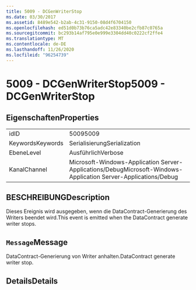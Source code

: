 ```yaml
---
title: 5009 - DCGenWriterStop
ms.date: 03/30/2017
ms.assetid: 8489e542-b2ab-4c31-9150-08d4f6704150
ms.openlocfilehash: ed51d0b73b76ca5adc42e83340be2cfb87c0765a
ms.sourcegitcommit: bc293b14af795e0e999e3304dd40c0222cf2ffe4
ms.translationtype: MT
ms.contentlocale: de-DE
ms.lasthandoff: 11/26/2020
ms.locfileid: "96254739"
---
```

# <a name="5009---dcgenwriterstop"></a><span data-ttu-id="406e6-102">5009 - DCGenWriterStop</span><span class="sxs-lookup"><span data-stu-id="406e6-102">5009 - DCGenWriterStop</span></span>

## <a name="properties"></a><span data-ttu-id="406e6-103">Eigenschaften</span><span class="sxs-lookup"><span data-stu-id="406e6-103">Properties</span></span>  
  
|||  
|-|-|  
|<span data-ttu-id="406e6-104">id</span><span class="sxs-lookup"><span data-stu-id="406e6-104">ID</span></span>|<span data-ttu-id="406e6-105">5009</span><span class="sxs-lookup"><span data-stu-id="406e6-105">5009</span></span>|  
|<span data-ttu-id="406e6-106">Keywords</span><span class="sxs-lookup"><span data-stu-id="406e6-106">Keywords</span></span>|<span data-ttu-id="406e6-107">Serialisierung</span><span class="sxs-lookup"><span data-stu-id="406e6-107">Serialization</span></span>|  
|<span data-ttu-id="406e6-108">Ebene</span><span class="sxs-lookup"><span data-stu-id="406e6-108">Level</span></span>|<span data-ttu-id="406e6-109">Ausführlich</span><span class="sxs-lookup"><span data-stu-id="406e6-109">Verbose</span></span>|  
|<span data-ttu-id="406e6-110">Kanal</span><span class="sxs-lookup"><span data-stu-id="406e6-110">Channel</span></span>|<span data-ttu-id="406e6-111">Microsoft-Windows-Application Server-Applications/Debug</span><span class="sxs-lookup"><span data-stu-id="406e6-111">Microsoft-Windows-Application Server-Applications/Debug</span></span>|  
  
## <a name="description"></a><span data-ttu-id="406e6-112">BESCHREIBUNG</span><span class="sxs-lookup"><span data-stu-id="406e6-112">Description</span></span>  

 <span data-ttu-id="406e6-113">Dieses Ereignis wird ausgegeben, wenn die DataContract-Generierung des Writers beendet wird.</span><span class="sxs-lookup"><span data-stu-id="406e6-113">This event is emitted when the DataContract generate writer stops.</span></span>  
  
## <a name="message"></a><span data-ttu-id="406e6-114">`Message`</span><span class="sxs-lookup"><span data-stu-id="406e6-114">Message</span></span>  

 <span data-ttu-id="406e6-115">DataContract-Generierung von Writer anhalten.</span><span class="sxs-lookup"><span data-stu-id="406e6-115">DataContract generate writer stop.</span></span>  
  
## <a name="details"></a><span data-ttu-id="406e6-116">Details</span><span class="sxs-lookup"><span data-stu-id="406e6-116">Details</span></span>
